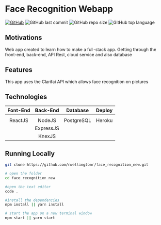 # Face Recognition Webapp

[![GitHub](https://img.shields.io/github/license/rwellingtonr/monster_new?color=blue)](https://github.com/rwellingtonr/face_recognition_new/blob/main/LICENSE.md) ![GitHub last commit](https://img.shields.io/github/last-commit/rwellingtonr/face_recognition_new) ![GitHub repo size](https://img.shields.io/github/repo-size/rwellingtonr/face_recognition_new) ![GitHub top language](https://img.shields.io/github/languages/top/rwellingtonr/face_recognition_new)

<!-- GIF -->
<!--
<h2 align="left">
  <img src="" alt="face-recognition" width="600px" />

</h2> -->

## Motivations

Web app created to learn how to make a full-stack app. Getting through the front-end, back-end, API Rest, cloud service and also database

## Features

This app uses the Clarifai API which allows face recognition on pictures

## Technologies

| Font-End | Back-End  |  Database  | Deploy |
| :------: | :-------: | :--------: | :----: |
|          |           |            |        |
| ReactJS  |  NodeJS   | PostgreSQL | Heroku |
|          | ExpressJS |
|          |  KnexJS   |

## Running Locally

```bash
git clone https://github.com/rwellingtonr/face_recognition_new.git

# open the folder
cd face_recognition_new

#open the text editor
code .

#install the dependencies
npm install || yarn install

# start the app on a new terminal window
npm start || yarn start
```

